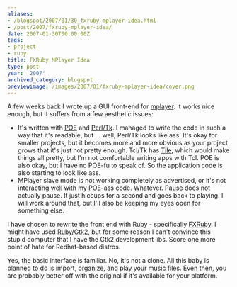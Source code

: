 ```yaml
---
aliases:
- /blogspot/2007/01/30_fxruby-mplayer-idea.html
- /post/2007/fxruby-mplayer-idea/
date: 2007-01-30T00:00:00Z
tags:
- project
- ruby
title: FXRuby MPlayer Idea
type: post
year: '2007'
archived_category: blogspot
previewimage: /images/2007/01/fxruby-mplayer-idea/cover.png
---
```

A few weeks back I wrote up a GUI front-end for <a href="http://www.mplayerhq.hu/">mplayer</a>. It works nice enough, but it suffers from a few aesthetic issues:
<!-- TEASER_END -->

<ul><li>    It's written with <a href="http://poe.perl.org/">POE</a> and <a href="https://metacpan.org/pod/distribution/Tk/Tk.pod">Perl/Tk</a>. I managed to write the code in such a way that it's readable, but ... well, Perl/Tk looks like ass. It's okay for smaller projects, but it becomes more and more obvious as your project grows that it's just not pretty enough. Tcl/Tk has <a href="http://tktable.sourceforge.net/tile/">Tile</a>, which would make things all pretty, but I'm not comfortable writing apps with Tcl. POE is also okay, but I have no POE-fu to speak of. So the application code is also starting to look like ass. </li><li>    MPlayer slave mode is not working completely as advertised, or it's not interacting well with my POE-ass code. Whatever. Pause does not actually pause. It just hiccups for a second and goes back to playing. I will work around that, but I'll also be keeping my eyes open for something else.</li></ul>I have chosen to rewrite the front end with Ruby - specifically <a href="http://fxruby.org/">FXRuby</a>. I might have used <a href="http://ruby-gnome2.sourceforge.jp/">Ruby/Gtk2</a>, but for some reason I can't convince this stupid computer that I have the Gtk2 development libs. Score one more point of hate for Redhat-based distros.

Yes, the basic interface is familiar. No, it's not a clone. All this baby is planned to do is import, organize, and play your music files. Even then, you are probably better off with the original if it's available for your platform.
